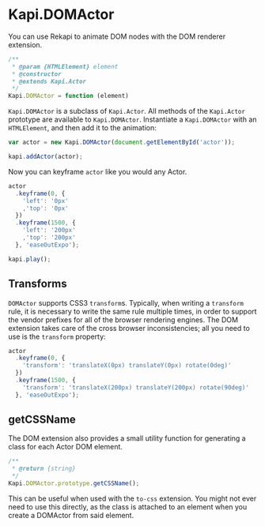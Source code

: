 # Kapi.DOMActor

You can use Rekapi to animate DOM nodes with the DOM renderer extension.

````javascript
/**
 * @param {HTMLElement} element
 * @constructor
 * @extends Kapi.Actor
 */
Kapi.DOMActor = function (element)
````

`Kapi.DOMActor` is a subclass of `Kapi.Actor`.  All methods of the `Kapi.Actor`
prototype are available to `Kapi.DOMActor`.  Instantiate a `Kapi.DOMActor` with
an `HTMLElement`, and then add it to the animation:

````javascript
var actor = new Kapi.DOMActor(document.getElementById('actor'));

kapi.addActor(actor);
````

Now you can keyframe `actor` like you would any Actor.

````javascript
actor
  .keyframe(0, {
    'left': '0px'
    ,'top': '0px'
  })
  .keyframe(1500, {
    'left': '200px'
    ,'top': '200px'
  }, 'easeOutExpo');

kapi.play();
````

## Transforms

`DOMActor` supports CSS3 `transform`s.  Typically, when writing a `transform`
rule, it is necessary to write the same rule multiple times, in order to
support the vendor prefixes for all of the browser rendering engines.  The DOM
extension takes care of the cross browser inconsistencies; all you need to use
is the `transform` property:

````javascript
actor
  .keyframe(0, {
    'transform': 'translateX(0px) translateY(0px) rotate(0deg)'
  })
  .keyframe(1500, {
    'transform': 'translateX(200px) translateY(200px) rotate(90deg)'
  }, 'easeOutExpo');
````

## getCSSName

The DOM extension also provides a small utility function for generating a class
for each Actor DOM element.

````javascript
/**
 * @return {string}
 */
Kapi.DOMActor.prototype.getCSSName();
````

This can be useful when used with the `to-css` extension.  You might not ever
need to use this directly, as the class is attached to an element when you
create a DOMActor from said element.
